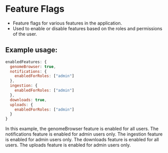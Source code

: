 # Feature Flags

- Feature flags for various features in the application.
- Used to enable or disable features based on the roles and permissions of the user.

## Example usage:

```javascript
enabledFeatures: {
  genomeBrowser: true,
  notifications: {
    enabledForRoles: ["admin"]
  },
  ingestion: {
    enabledForRoles: ["admin"]
  },
  downloads: true,
  uploads: {
    enabledForRoles: ["admin"]
  }
}
```

In this example, the genomeBrowser feature is enabled for all users.
The notifications feature is enabled for admin users only.
The ingestion feature is enabled for admin users only.
The downloads feature is enabled for all users.
The uploads feature is enabled for admin users only.

